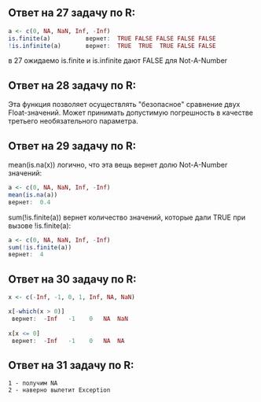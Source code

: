 ## Ответ на 27 задачу по R:
```R
a <- c(0, NA, NaN, Inf, -Inf)
is.finite(a)          вернет:  TRUE FALSE FALSE FALSE FALSE
!is.infinite(a)       вернет:  TRUE  TRUE  TRUE FALSE FALSE
```
в 27 ожидаемо is.finite и is.infinite дают FALSE для Not-A-Number

## Ответ на 28 задачу по R:
Эта функция позволяет осуществлять "безопасное" сравнение двух Float-значений. Может принимать допустимую погрешность в качестве третьего необязательного параметра.

## Ответ на 29 задачу по R:

mean(is.na(x)) 
логично, что эта вещь вернет долю Not-A-Number значений:
```R
a <- c(0, NA, NaN, Inf, -Inf)
mean(is.na(a))
вернет:  0.4
```

sum(!is.finite(a)) 
вернет количество значений, которые дали TRUE при вызове !is.finite(a):
```R
a <- c(0, NA, NaN, Inf, -Inf)
sum(!is.finite(a)) 
вернет:  4
```

## Ответ на 30 задачу по R:
```R
x <- c(-Inf, -1, 0, 1, Inf, NA, NaN)

x[-which(x > 0)]
 вернет:  -Inf   -1    0   NA  NaN
 
x[x <= 0]
 вернет:  -Inf   -1    0   NA  NA
```

## Ответ на 31 задачу по R:
```
1 - получим NA
2 - наверно вылетит Exception
```
